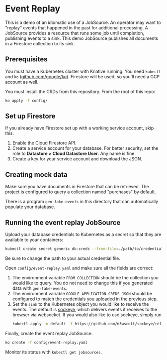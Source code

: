 # Event Replay

This is a demo of an idiomatic use of a JobSource. An operator may want to
"replay" events that happened in the past for additional processing. A JobSource
provides a resource that runs some job until completion, publishing events to a
sink. This demo JobSource publishes all documents in a Firestore collection to
its sink.

## Prerequisites

You must have a Kubernetes cluster with Knative running. You need `kubectl` and
`ko` ([github.com/google/ko](https://github.com/google/ko)). Firestore will be
used, so you'll need a GCP account as well.

You must install the CRDs from this repository. From the root of this repo:
```bash
ko apply -f config/
```

## Set up Firestore

If you already have Firestore set up with a working service account, skip this.

1. Enable the Cloud Firestore API.
1. Create a service account for your database. For better security, set the role to **Datastore >
   Cloud Datastore User**. Any name is fine.
1. Create a key for your service account and download the JSON.

## Creating mock data

Make sure you have documents in Firestore that can be retrieved.
The project is configured to query a collection named "purchases" by default.

There is a program `gen-fake-events` in this directory that can automatically
populate your database.

## Running the event replay JobSource

Upload your database credentials to Kubernetes as a secret so that they are
available to your containers:
```bash
kubectl create secret generic db-creds --from-file=./path/to/credentials/db-svc-acct.json
```
Be sure to change the path to your actual credential file.

Open `config/event-replay.yaml` and make sure all the fields are correct:
1. The environment variable `FROM_COLLECTION` should be the collection you would
   like to query. You do not need to change this if you generated data with
   `gen-fake-events`.
1. The environment variable `GOOGLE_APPLICATION_CREDS_JSON` should be configured
   to match the credentials you uploaded in the previous step.
1. Set the `sink` to the Kubernetes object you would like to receive the events.
   The default is [sockeye](https://github.com/n3wscott/sockeye), which delivers
   events it receives to the browser via websocket. If you would also like to
   use sockeye, simply run
   ```bash
   kubectl apply -n default -f https://github.com/n3wscott/sockeye/releases/download/0.1.0/sockeye.yaml
   ```

Finally, create the event replay JobSource.
```bash
ko create -f config/event-replay.yaml
```

Monitor its status with `kubectl get jobsources`.
